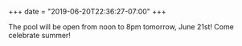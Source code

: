 +++
date = "2019-06-20T22:36:27-07:00"
+++

The pool will be open from noon to 8pm tomorrow, June 21st! Come celebrate summer!
